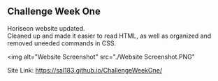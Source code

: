 <h2> Challenge Week One </h2>
Horiseon website updated.<br>
Cleaned up and made it easier to read HTML, as well as organized and removed uneeded commands in CSS. 

<img alt="Website Screenshot" src="./Website Screenshot.PNG"
 

Site Link:
https://sal183.github.io/ChallengeWeekOne/

